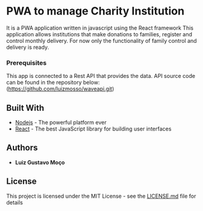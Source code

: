 # PWA to manage Charity Institution

It is a PWA application written in javascript using the React framework
This application allows institutions that make donations to families, register and control monthly delivery.
For now only the functionality of family control and delivery is ready.

### Prerequisites

This app is connected to a Rest API that provides the data. API source code can be found in the repository below:
(https://github.com/luizmosso/waveapi.git)


## Built With

* [Nodejs](https://nodejs.org) - The powerful platform ever
* [React](https://reactjs.org/) - The best JavaScript library for building user interfaces

## Authors

* **Luiz Gustavo Moço** 

## License

This project is licensed under the MIT License - see the [LICENSE.md](LICENSE.md) file for details

